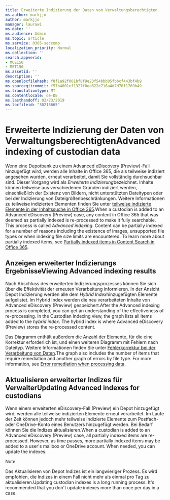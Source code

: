 ```yaml
---
title: Erweiterte Indizierung der Daten von Verwaltungsberechtigten
ms.author: markjjo
author: markjjo
manager: laurawi
ms.date: ''
ms.audience: Admin
ms.topic: article
ms.service: O365-seccomp
localization_priority: Normal
ms.collection: ''
search.appverid:
- MOE150
- MET150
ms.assetid: ''
description: ''
ms.openlocfilehash: f8f1a92f001bf8f9e23f54bbb05fbbcf443bf4b9
ms.sourcegitcommit: f57b4001ef1327f0ea622e716a4d7d78f1769b49
ms.translationtype: MT
ms.contentlocale: de-DE
ms.lasthandoff: 02/23/2019
ms.locfileid: "30218665"
---
```

# <a name="advanced-indexing-of-custodian-data"></a><span data-ttu-id="6e2f2-102">Erweiterte Indizierung der Daten von Verwaltungsberechtigten</span><span class="sxs-lookup"><span data-stu-id="6e2f2-102">Advanced indexing of custodian data</span></span>

<span data-ttu-id="6e2f2-p101">Wenn eine Depotbank zu einem Advanced eDiscovery (Preview)-Fall hinzugefügt wird, werden alle Inhalte in Office 365, die als teilweise indiziert angesehen wurden, erneut verarbeitet, damit Sie vollständig durchsuchbar sind.  Dieser Vorgang wird als *Erweiterte Indizierung*bezeichnet. Inhalte können teilweise aus verschiedenen Gründen indiziert werden, einschließlich der Existenz von Bildern, nicht unterstützten Dateitypen oder bei der Indizierung von Dateigrößenbeschränkungen.  Weitere Informationen zu teilweise indizierten Elementen finden Sie unter [teilweise indizierte Elemente in der Inhaltssuche in Office 365](https://docs.microsoft.com/en-us/office365/securitycompliance/partially-indexed-items-in-content-search).</span><span class="sxs-lookup"><span data-stu-id="6e2f2-p101">When a custodian is added to an Advanced eDiscovery (Preview) case, any content in Office 365 that was deemed as partially indexed is re-processed to make it fully searchable.  This process is called *Advanced indexing*. Content can be partially indexed for a number of reasons including the existence of images, unsupported file types or when indexing file size limits are encountered.  To learn more about partially indexed items, see [Partially indexed items in Content Search in Office 365](https://docs.microsoft.com/en-us/office365/securitycompliance/partially-indexed-items-in-content-search).</span></span>

## <a name="viewing-advanced-indexing-results"></a><span data-ttu-id="6e2f2-107">Anzeigen erweiterter Indizierungs Ergebnisse</span><span class="sxs-lookup"><span data-stu-id="6e2f2-107">Viewing Advanced indexing results</span></span>

<span data-ttu-id="6e2f2-p102">Nach Abschluss des erweiterten Indizierungsprozesses können Sie sich über die Effektivität der erneuten Verarbeitung informieren.  In der Ansicht Depot Indizierung werden alle dem *Hybrid Index*hinzugefügten Elemente aufgelistet.  Im Hybrid Index werden die neu verarbeiteten Inhalte von Advanced eDiscovery (Preview) gespeichert.</span><span class="sxs-lookup"><span data-stu-id="6e2f2-p102">After the Advanced indexing process is completed, you can get an understanding of the effectiveness of re-processing.  In the Custodian Indexing view, the graph lists all items added to the *hybrid index*.  The hybrid index is where Advanced eDiscovery (Preview) stores the re-processed content.</span></span>

<span data-ttu-id="6e2f2-p103">Das Diagramm enthält außerdem die Anzahl der Elemente, für die eine Korrektur erforderlich ist, und einen weiteren Diagramm mit Fehlern nach Dateityp. Weitere Informationen finden Sie unter [Fehlerkorrektur bei der Verarbeitung von Daten](error-remediation.md).</span><span class="sxs-lookup"><span data-stu-id="6e2f2-p103">The graph also includes the number of items that require remediation and another graph of errors by file type. For more information, see [Error remediation when processing data](error-remediation.md).</span></span>

## <a name="updating-advanced-indexes-for-custodians"></a><span data-ttu-id="6e2f2-113">Aktualisieren erweiterter Indizes für Verwalter</span><span class="sxs-lookup"><span data-stu-id="6e2f2-113">Updating Advanced indexes for custodians</span></span>

<span data-ttu-id="6e2f2-p104">Wenn einem erweiterten eDiscovery-Fall (Preview) ein Depot hinzugefügt wird, werden alle teilweise indizierten Elemente erneut verarbeitet. Im Laufe der Zeit können jedoch mehr teilweise indizierte Elemente zum Postfach-oder OneDrive-Konto eines Benutzers hinzugefügt werden.  Bei Bedarf können Sie die Indizes aktualisieren.</span><span class="sxs-lookup"><span data-stu-id="6e2f2-p104">When a custodian is added to an Advanced eDiscovery (Preview) case, all partially indexed items are re-processed. However, as time passes, more partially indexed items may be added to a user's mailbox or OneDrive account.  When needed, you can update the indexes.</span></span>

> [!NOTE]
> <span data-ttu-id="6e2f2-p105">Das Aktualisieren von Depot Indizes ist ein langwieriger Prozess. Es wird empfohlen, die Indizes in einem Fall nicht mehr als einmal pro Tag zu aktualisieren.</span><span class="sxs-lookup"><span data-stu-id="6e2f2-p105">Updating custodian indexes is a long running process. It's recommended that you don't update indexes more than once per day in a case.</span></span>
